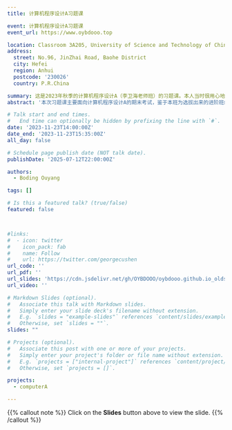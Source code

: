 ```yaml
---
title: 计算机程序设计A习题课

event: 计算机程序设计A习题课
event_url: https://www.oybdooo.top

location: Classroom 3A205, University of Science and Technology of China West Campus
address:
  street: No.96, JinZhai Road, Baohe District
  city: Hefei
  region: Anhui
  postcode: '230026'
  country: P.R.China

summary: 这是2023年秋季的计算机程序设计A（李卫海老师班）的习题课。本人当时很用心地去准备，但是似乎同学们并没有很用心去听，导致期末考试成绩整体不理想。本slide原载于我原来的博客，2025年7月12日迁移至此。
abstract: '本次习题课主要面向计算机程序设计A的期末考试，鉴于本班为选拔出来的进阶班级，所以只针对前面的选择、填空题。'

# Talk start and end times.
#   End time can optionally be hidden by prefixing the line with `#`.
date: '2023-11-23T14:00:00Z'
date_end: '2023-11-23T15:35:00Z'
all_day: false

# Schedule page publish date (NOT talk date).
publishDate: '2025-07-12T22:00:00Z'

authors:
  - Boding Ouyang

tags: []

# Is this a featured talk? (true/false)
featured: false



#links:
#  - icon: twitter
#    icon_pack: fab
#    name: Follow
#    url: https://twitter.com/georgecushen
url_code: ''
url_pdf: ''
url_slides: 'https://cdn.jsdelivr.net/gh/OYBDOOO/oybdooo.github.io_oldsite@main/pdf/xtk1.pdf'
url_video: ''

# Markdown Slides (optional).
#   Associate this talk with Markdown slides.
#   Simply enter your slide deck's filename without extension.
#   E.g. `slides = "example-slides"` references `content/slides/example-slides.md`.
#   Otherwise, set `slides = ""`.
slides: ""

# Projects (optional).
#   Associate this post with one or more of your projects.
#   Simply enter your project's folder or file name without extension.
#   E.g. `projects = ["internal-project"]` references `content/project/deep-learning/index.md`.
#   Otherwise, set `projects = []`.

projects:
  - computerA

---
```


{{% callout note %}}
Click on the **Slides** button above to view the slide.
{{% /callout %}}